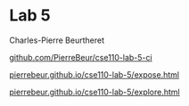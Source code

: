 # Lab 5

Charles-Pierre Beurtheret

[github.com/PierreBeur/cse110-lab-5-ci](https://github.com/PierreBeur/cse110-lab-5-ci)

[pierrebeur.github.io/cse110-lab-5/expose.html](https://pierrebeur.github.io/cse110-lab-5/expose.html)

[pierrebeur.github.io/cse110-lab-5/explore.html](https://pierrebeur.github.io/cse110-lab-5/explore.html)
